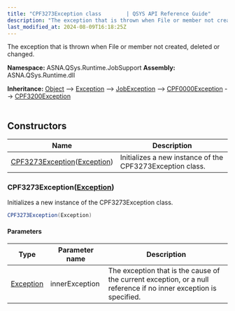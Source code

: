 ```yaml
---
title: "CPF3273Exception class        | QSYS API Reference Guide"
description: "The exception that is thrown when File or member not created, deleted or changed. "
last_modified_at: 2024-08-09T16:18:25Z
---
```


The exception that is thrown when File or member not created, deleted or changed.

**Namespace:** ASNA.QSys.Runtime.JobSupport
**Assembly:** ASNA.QSys.Runtime.dll

**Inheritance:** [Object](https://docs.microsoft.com/en-us/dotnet/api/system.object) --> [Exception](https://docs.microsoft.com/en-us/dotnet/api/system.exception) --> [JobException](/reference/runtime/qsys-runtime-job-support/job-exception.html) --> [CPF0000Exception](/reference/runtime/qsys-runtime-job-support/cpf-exceptions/cpf0000-exception.html) --> [CPF3200Exception](/reference/runtime/qsys-runtime-job-support/cpf-exceptions/cpf3200-exception.html)
<br>
<br>

## Constructors

| Name | Description |
| --- | --- |
| [CPF3273Exception](#cpf3273exceptionexception)([Exception](https://docs.microsoft.com/en-us/dotnet/api/system.exception)) | Initializes a new instance of the CPF3273Exception class.

### CPF3273Exception([Exception](https://docs.microsoft.com/en-us/dotnet/api/system.exception))

Initializes a new instance of the CPF3273Exception class.

```cs
CPF3273Exception(Exception)
```

#### Parameters

| Type | Parameter name | Description
| --- | --- | ---
| [Exception](https://docs.microsoft.com/en-us/dotnet/api/system.exception) | innerException | The exception that is the cause of the current exception, or a null reference if no inner exception is specified.
